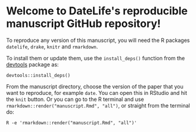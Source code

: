 # Welcome to DateLife's reproducible manuscript GitHub repository!

To reproduce any version of this manuscript, you will need the R packages `datelife`, `drake`, `knitr` and `rmarkdown`.

To install them or update them, use the `install_deps()` function from the [devtools](https://cran.r-project.org/web/packages/devtools/index.html) package as:

```{r}
devtools::install_deps()
```

From the manuscript directory, choose the version of the paper that you want to reproduce, for example `date`.
You can open this in RStudio and hit the `knit` button. Or you can go to the R terminal and use `rmarkdown::render("manuscript.Rmd", "all")`, or straight from the terminal do:

```
R -e 'rmarkdown::render("manuscript.Rmd", "all")'
```
